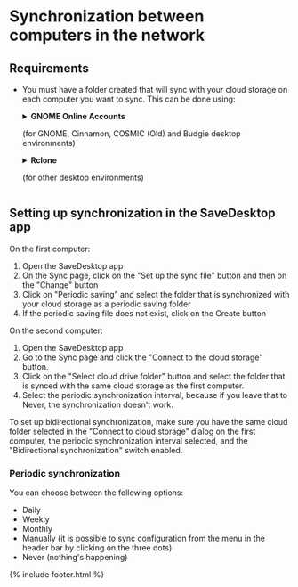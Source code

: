 
# Synchronization between computers in the network
## Requirements
- You must have a folder created that will sync with your cloud storage on each computer you want to sync. This can be done using:

  <details>
    <summary><b>GNOME Online Accounts</b><p>(for GNOME, Cinnamon, COSMIC (Old) and Budgie desktop environments)</p></summary>
    <ul>
      <li>Open the GNOME Settings</li>
      <li>Go to the Online Accounts section and select your cloud drive service</li>
    </ul>
    <img src="https://raw.githubusercontent.com/vikdevelop/SaveDesktop/webpage/wiki/synchronization/screenshots/OnlineAccounts_en.png">
    
  </details>

  <details>
    <summary><b>Rclone</b><p>(for other desktop environments)</p></summary>
    <ul>
      <li>Install Rclone</li>
      <pre><code>sudo -v ; curl https://rclone.org/install.sh | sudo bash</code></pre>
      <li>Setup Rclone by using this command, which creates the cloud drive folder, sets up Rclone and mounts the folder
      <pre><code>mkdir -p ~/drive &amp;&amp; rclone config create drive your-cloud-drive-service &amp;&amp; nohup rclone mount drive: ~/drive --vfs-cache-mode writes &amp; echo "The drive has been mounted successfully"</code></pre>
      <p>* Instead of `your-cloud-drive-service` use the name of your cloud drive service, such as `drive` (for Google Drive), `onedrive`, `dropbox`, etc.</p></li>
      <li>Allow access to the created folder in the [Flatseal app](https://flathub.org/apps/com.github.tchx84.Flatseal).</li>
    </ul>
  </details>
  
## Setting up synchronization in the SaveDesktop app
On the first computer:
1. Open the SaveDesktop app
2. On the Sync page, click on the "Set up the sync file" button and then on the "Change" button
3. Click on "Periodic saving" and select the folder that is synchronized with your cloud storage as a periodic saving folder
4. If the periodic saving file does not exist, click on the Create button

On the second computer:
1. Open the SaveDesktop app
2. Go to the Sync page and click the "Connect to the cloud storage" button.
3. Click on the "Select cloud drive folder" button and select the folder that is synced with the same cloud storage as the first computer.
4. Select the periodic synchronization interval, because if you leave that to Never, the synchronization doesn't work.

To set up bidirectional synchronization, make sure you have the same cloud folder selected in the "Connect to cloud storage" dialog on the first computer, the periodic synchronization interval selected, and the "Bidirectional synchronization" switch enabled.

### Periodic synchronization
You can choose between the following options:
- Daily
- Weekly 
- Monthly 
- Manually (it is possible to sync configuration from the menu in the header bar by clicking on the three dots)
- Never (nothing's happening)

{% include footer.html %}

